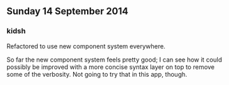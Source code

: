 ## Sunday 14 September 2014

### kidsh

Refactored to use new component system everywhere.

So far the new component system feels pretty good; I can see how it could possibly be improved with a more concise syntax layer on top to remove some of the verbosity. Not going to try that in this app, though.

